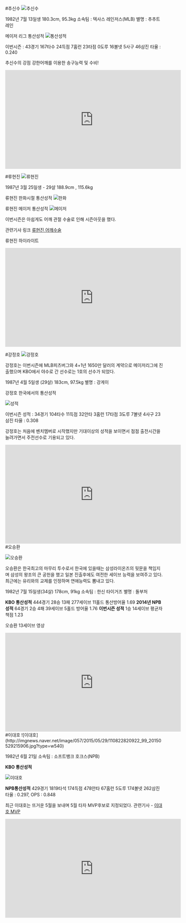#추신수
![추신수](http://imgnews.naver.net/image/001/2015/04/11/PYH2014051502850034000_P2_99_20150411110504.jpg?type=w540)

1982년 7월 13일생
180.3cm, 95.3kg
소속팀 : 텍사스 레인저스(MLB)
별명 : 추추트레인

메이저 리그 통산성적
![통산성적](http://postfiles9.naver.net/20131207_264/xxxx3067_1386413921812hkPB5_JPEG/%C3%DF%BD%C5%BC%F6_%C5%EB%BB%EA%BC%BA%C0%FB.jpg?type=w1)

이번시즌 : 43경기 167타수 24득점 7홈런 23타점 0도루 16볼넷 5사구 46삼진 타율 : 0.240

추신수의 강점 강한어깨를 이용한 송구능력 및 수비!
<iframe width="560" height="315" src="https://www.youtube.com/embed/teVTVJHcEh4" frameborder="0" allowfullscreen></iframe>

#류현진
![류현진](http://ph.kyeongin.com/news/photo/201503/949846_510972_2352.jpg)

1987년 3월 25일생 - 29살
188.9cm , 115.6kg

류현진 한화시절 통산성적
![한화](http://postfiles13.naver.net/20150313_140/xxxx3067_1426238528476o19dF_JPEG/%B7%F9%C7%F6%C1%F8_%C5%EB%BB%EA%B1%E2%B7%CF9.jpg?type=w1)

류현진 메이저 통산성적
![메이저](http://postfiles11.naver.net/20150313_282/xxxx3067_1426238792626wX0Qt_JPEG/%B7%F9%C7%F6%C1%F8_%C5%EB%BB%EA%B1%E2%B7%CF10.jpg?type=w1)

이번시즌은 아쉽게도 
어깨 관절 수술로 인해 시즌아웃을 했다.

관련기사 링크 [류현진 어깨수술](http://www.koreadaily.com/news/read.asp?art_id=3399026)

류현진 하이라이트
<iframe width="560" height="315" src="https://www.youtube.com/embed/Th1FLMuG_J4" frameborder="0" allowfullscreen></iframe>

#강정호
![강정호](http://imgnews.naver.net/image/410/2015/05/29/20150529_1007319_99_20150529120307.jpg?type=w540)

강정호는 이번시즌에 MLB피츠버그와 4+1년 1650만 달러의 계약으로 메이저리그에 진출했으며 KBO에서 야수로 간 선수로는 1호의 선수가 되었다.

1987년 4월 5일생 (29살)
183cm, 97.5kg
별명 : 강게이

강정호 한국에서의 통산성적

![성적](http://www.starseoultv.com/news/photo/201501/294858_51933_1116.jpg)

이번시즌 성적 : 34경기 104타수 11득점 32안타 3홈런 17타점 3도루 7볼넷 4사구 23삼진 타율 : 0.308

강정호는 처음에 벤치멤버로 시작했지만 기대이상의 성적을 보이면서 점점 출전시간을 늘려가면서 주전선수로 기용되고 있다.

<iframe width="560" height="315" src="https://www.youtube.com/embed/6kyElGo2VXU" frameborder="0" allowfullscreen></iframe>
#오승환

![오승환](http://imgnews.naver.net/image/421/2015/03/26/825818_article_99_20150326172308.jpg?type=w540)

오승환은 한국최고의 마무리 투수로서 한국에 있을때는 삼성라이온즈의 뒷문을 책임지며 삼성의 왕조의 큰 공헌을 했고 일본 진출후에도 여전한 세이브 능력을 보여주고 있다.
최근에는 유리와의 교제를 인정하며 연애능력도 뽐내고 있다.

1982년 7월 15일생(34살)
178cm, 91kg
소속팀 : 한신 타이거즈
별명 : 돌부처

**KBO 통산성적**
444경기 28승 13패 277세이브 11홀드 통산방어율 1.69
**2014년 NPB 성적**
64경기 2승 4패 39세이브 5홀드 방어율 1.76
**이번시즌 성적**
1승 14세이브 평균자책점 1.23

오승환 13세이브 영상
<iframe width="560" height="315" src="https://www.youtube.com/embed/56qpF05zgks" frameborder="0" allowfullscreen></iframe>
#이대호
![이대호](http://imgnews.naver.net/image/057/2015/05/29/110822820922_99_20150529215906.jpg?type=w540)

1982년 6월 21일
소속팀 : 소프트뱅크 호크스(NPB)

**KBO 통산성적**

![이대호](http://kinimage.naver.net/storage/upload/2011/06/37/81989196_1307751066.jpg?type=w620)

**NPB통산성적**
429경기 1819타석 174득점 478안타 67홈런 5도루 174볼넷 262삼진 타율 : 0.297, OPS : 0.848

최근 이대호는 뜨거운 5월을 보내며 5월 타자 MVP후보로 지정되었다. 관련기사 - [이대호 MVP](http://www.hankyung.com/news/app/newsview.php?aid=201505226449g)

<iframe width="560" height="315" src="https://www.youtube.com/embed/0urVZPBTcVQ" frameborder="0" allowfullscreen></iframe>
